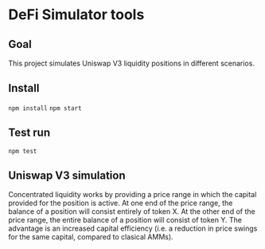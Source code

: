 # DeFi Simulator tools

## Goal

This project simulates Uniswap V3 liquidity positions in different scenarios.

## Install

`npm install`
`npm start`

## Test run

`npm test`

## Uniswap V3 simulation

Concentrated liquidity works by providing a price range in which the capital provided for the position is active. At one end of the price range, the balance of a position will consist entirely of token X. At the other end of the price range, the entire balance of a position will consist of token Y. The advantage is an increased capital efficiency (i.e. a reduction in price swings for the same capital, compared to clasical AMMs).

